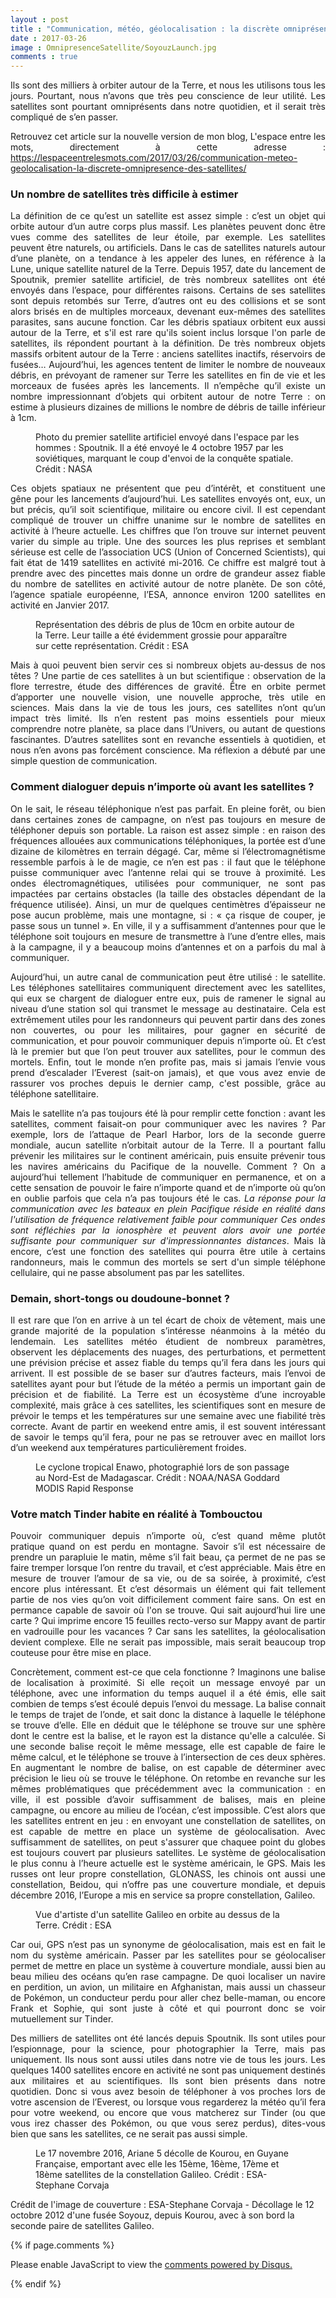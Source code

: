 ```yaml
---
layout : post
title : "Communication, météo, géolocalisation : la discrète omniprésence des satellites"
date : 2017-03-26
image : OmnipresenceSatellite/SoyouzLaunch.jpg
comments : true
---
```


<p class="intro" style="text-align: justify;"><span class="dropcap">I</span>ls sont des milliers à orbiter autour de la Terre, et nous les utilisons tous les jours. Pourtant, nous n’avons que très peu conscience de leur utilité. Les satellites sont pourtant omniprésents dans notre quotidien, et il serait très compliqué de s’en passer.</p>

<p style="text-align: justify;"> Retrouvez cet article sur la nouvelle version de mon blog, L'espace entre les mots, directement à cette adresse : <a href="https://lespaceentrelesmots.com/2017/03/26/communication-meteo-geolocalisation-la-discrete-omnipresence-des-satellites/">https://lespaceentrelesmots.com/2017/03/26/communication-meteo-geolocalisation-la-discrete-omnipresence-des-satellites/</a>

### Un nombre de satellites très difficile à estimer

<p style="text-align: justify;">La définition de ce qu’est un satellite est assez simple : c’est un objet qui orbite autour d’un autre corps plus massif. Les planètes peuvent donc être vues comme des satellites de leur étoile, par exemple. Les satellites peuvent être naturels, ou artificiels. Dans le cas de satellites naturels autour d’une planète, on a tendance à les appeler des lunes, en référence à la Lune, unique satellite naturel de la Terre. Depuis 1957, date du lancement de Spoutnik, premier satellite artificiel, de très nombreux satellites ont été envoyés dans l’espace, pour différentes raisons. Certains de ses satellites sont depuis retombés sur Terre, d’autres ont eu des collisions et se sont alors brisés en de multiples morceaux, devenant eux-mêmes des satellites parasites, sans aucune fonction. Car les débris spatiaux orbitent eux aussi autour de la Terre, et s'il est rare qu'ils soient inclus lorsque l'on parle de satellites, ils répondent pourtant à la définition. De très nombreux objets massifs orbitent autour de la Terre : anciens satellites inactifs, réservoirs de fusées… Aujourd’hui, les agences tentent de limiter le nombre de nouveaux débris, en prévoyant de ramener sur Terre les satellites en fin de vie et les morceaux de fusées après les lancements. Il n’empêche qu’il existe un nombre impressionnant d’objets qui orbitent autour de notre Terre : on estime à plusieurs dizaines de millions le nombre de débris de taille inférieur à 1cm.</p>

<figure>
	<img src="{{ '/assets/img/OmnipresenceSatellite/Sputnik.jpg' | prepend: site.baseurl }}" alt=""> 
	<figcaption>Photo du premier satellite artificiel envoyé dans l'espace par les hommes : Spoutnik. Il a été envoyé le 4 octobre 1957 par les soviétiques, marquant le coup d'envoi de la conquête spatiale. Crédit : NASA</figcaption>
</figure>

<p style="text-align: justify;">Ces objets spatiaux ne présentent que peu d’intérêt, et constituent une gêne pour les lancements d’aujourd’hui. Les satellites envoyés ont, eux, un but précis, qu’il soit scientifique, militaire ou encore civil. Il est cependant compliqué de trouver un chiffre unanime sur le nombre de satellites en activité à l’heure actuelle. Les chiffres que l’on trouve sur internet peuvent varier du simple au triple. Une des sources les plus reprises et semblant sérieuse est celle de l’association UCS (Union of Concerned Scientists), qui fait état de 1419 satellites en activité mi-2016. Ce chiffre est malgré tout à prendre avec des pincettes mais donne un ordre de grandeur assez fiable du nombre de satellites en activité autour de notre planète. De son côté, l’agence spatiale européenne, l’ESA, annonce environ 1200 satellites en activité en Janvier 2017.</p>

<figure>
	<img src="{{ '/assets/img/OmnipresenceSatellite/Debris10cm.jpg' | prepend: site.baseurl }}" alt=""> 
	<figcaption>Représentation des débris de plus de 10cm en orbite autour de la Terre. Leur taille a été évidemment grossie pour apparaître sur cette représentation. Crédit : ESA</figcaption>
</figure>

<p style="text-align: justify;">Mais à quoi peuvent bien servir ces si nombreux objets au-dessus de nos têtes ? Une partie de ces satellites à un but scientifique : observation de la flore terrestre, étude des différences de gravité. Être en orbite permet d’apporter une nouvelle vision, une nouvelle approche, très utile en sciences. Mais dans la vie de tous les jours, ces satellites n’ont qu’un impact très limité. Ils n’en restent pas moins essentiels pour mieux comprendre notre planète, sa place dans l’Univers, ou autant de questions fascinantes. D’autres satellites sont en revanche essentiels à quotidien, et nous n’en avons pas forcément conscience. Ma réflexion a débuté par une simple question de communication.</p>

### Comment dialoguer depuis n’importe où avant les satellites ?

<p style="text-align: justify;">On le sait, le réseau téléphonique n’est pas parfait. En pleine forêt, ou bien dans certaines zones de campagne, on n’est pas toujours en mesure de téléphoner depuis son portable. La raison est assez simple : en raison des fréquences allouées aux communications téléphoniques, la portée est d’une dizaine de kilomètres en terrain dégagé. Car, même si l’électromagnétisme ressemble parfois à le de magie, ce n’en est pas : il faut que le téléphone puisse communiquer avec l’antenne relai qui se trouve à proximité. Les ondes électromagnétiques, utilisées pour communiquer, ne sont pas impactées par certains obstacles (la taille des obstacles dépendant de la fréquence utilisée). Ainsi, un mur de quelques centimètres d’épaisseur ne pose aucun problème, mais une montagne, si : « ça risque de couper, je passe sous un tunnel ». En ville, il y a suffisamment d’antennes pour que le téléphone soit toujours en mesure de transmettre à l’une d’entre elles, mais à la campagne, il y a beaucoup moins d’antennes et on a parfois du mal à communiquer.</p>

<p style="text-align: justify;">Aujourd’hui, un autre canal de communication peut être utilisé : le satellite. Les téléphones satellitaires communiquent directement avec les satellites, qui eux se chargent de dialoguer entre eux, puis de ramener le signal au niveau d’une station sol qui transmet le message au destinataire. Cela est extrêmement utiles pour les randonneurs qui peuvent partir dans des zones non couvertes, ou pour les militaires, pour gagner en sécurité de communication, et pour pouvoir communiquer depuis n’importe où. Et c’est là le premier but que l’on peut trouver aux satellites, pour le commun des mortels. Enfin, tout le monde n’en profite pas, mais si jamais l’envie vous prend d’escalader l’Everest (sait-on jamais), et que vous avez envie de rassurer vos proches depuis le dernier camp, c'est possible, grâce au téléphone satellitaire.</p>

<p style="text-align: justify;">Mais le satellite n’a pas toujours été là pour remplir cette fonction : avant les satellites, comment faisait-on pour communiquer avec les navires ? Par exemple, lors de l’attaque de Pearl Harbor, lors de la seconde guerre mondiale, aucun satellite n’orbitait autour de la Terre. Il a pourtant fallu prévenir les militaires sur le continent américain, puis ensuite prévenir tous les navires américains du Pacifique de la nouvelle. Comment ? On a aujourd’hui tellement l’habitude de communiquer en permanence, et on  a cette sensation de pouvoir le faire n’importe quand et de n’importe où qu’on en oublie parfois que cela n’a pas toujours été le cas. <em>La réponse pour la communication avec les bateaux en plein Pacifique réside en réalité dans l'utilisation de fréquence relativement faible pour communiquer Ces ondes sont réfléchies par la ionosphère et peuvent alors avoir une portée suffisante pour communiquer sur d'impressionnantes distances</em>. Mais là encore, c’est une fonction des satellites qui pourra être utile à certains randonneurs, mais le commun des mortels se sert d'un simple téléphone cellulaire, qui ne passe absolument pas par les satellites.</p>

### Demain, short-tongs ou doudoune-bonnet ?

<p style="text-align: justify;">Il est rare que l’on en arrive à un tel écart de choix de vêtement, mais une grande majorité de la population s’intéresse néanmoins à la météo du lendemain. Les satellites météo étudient de nombreux paramètres, observent les déplacements des nuages, des perturbations, et permettent une prévision précise et assez fiable du temps qu’il fera dans les jours qui arrivent. Il est possible de se baser sur d’autres facteurs, mais l’envoi de satellites ayant pour but l’étude de la météo a permis un important gain de précision et de fiabilité. La Terre est un écosystème d’une incroyable complexité, mais grâce à ces satellites, les scientifiques sont en mesure de prévoir le temps et les températures sur une semaine avec une fiabilité très correcte. Avant de partir en weekend entre amis, il est souvent intéressant de savoir le temps qu’il fera, pour ne pas se retrouver avec en maillot lors d’un weekend aux températures particulièrement froides.</p>

<figure>
	<img src="{{ '/assets/img/OmnipresenceSatellite/Enawo.jpg' | prepend: site.baseurl }}" alt=""> 
	<figcaption>Le cyclone tropical Enawo, photographié lors de son passage au Nord-Est de Madagascar. Crédit : NOAA/NASA Goddard MODIS Rapid Response</figcaption>
</figure>

### Votre match Tinder habite en réalité à Tombouctou

<p style="text-align: justify;">Pouvoir communiquer depuis n’importe où, c’est quand même plutôt pratique quand on est perdu en montagne. Savoir s’il est nécessaire de prendre un parapluie le matin, même s’il fait beau, ça permet de ne pas se faire tremper lorsque l’on rentre du travail, et c’est appréciable. Mais être en mesure de trouver l’amour de sa vie, ou de sa soirée, à proximité, c’est encore plus intéressant. Et c’est désormais un élément qui fait tellement partie de nos vies qu’on voit difficilement comment faire sans. On est en permance capable de savoir où l'on se trouve. Qui sait aujourd’hui lire une carte ? Qui imprime encore 15 feuilles recto-verso sur Mappy avant de partir en vadrouille pour les vacances ? Car sans les satellites, la géolocalisation devient complexe. Elle ne serait pas impossible, mais serait beaucoup trop couteuse pour être mise en place.</p>

<p style="text-align: justify;">Concrètement, comment est-ce que cela fonctionne ? Imaginons une balise de localisation à proximité. Si elle reçoit un message envoyé par un téléphone, avec une information du temps auquel il a été émis, elle sait combien de temps s’est écoulé depuis l’envoi du message. La balise connait le temps de trajet de l’onde, et sait donc la distance à laquelle le téléphone se trouve d’elle. Elle en déduit que le téléphone se trouve sur une sphère dont le centre est la balise, et le rayon est la distance qu'elle a calculée. Si une seconde balise reçoit le même message, elle est capable de faire le même calcul, et le téléphone se trouve à l’intersection de ces deux sphères. En augmentant le nombre de balise, on est capable de déterminer avec précision le lieu où se trouve le téléphone. On retombe en revanche sur les mêmes problématiques que précédemment avec la communication : en ville, il est possible d’avoir suffisamment de balises, mais en pleine campagne, ou encore au milieu de l’océan, c’est impossible. C’est alors que les satellites entrent en jeu : en envoyant une constellation de satellites, on est capable de mettre en place un système de géolocalisation. Avec suffisamment de satellites, on peut s'assurer que chaquee point du globes est toujours couvert par plusieurs satellites. Le système de géolocalisation le plus connu à l’heure actuelle est le système américain, le GPS. Mais les russes ont leur propre constellation, GLONASS, les chinois ont aussi une constellation, Beidou, qui n’offre pas une couverture mondiale, et depuis décembre 2016, l’Europe a mis en service sa propre constellation, Galileo.</p>

<figure>
	<img src="{{ '/assets/img/OmnipresenceSatellite/Galileo.jpg' | prepend: site.baseurl }}" alt=""> 
	<figcaption>Vue d'artiste d'un satellite Galileo en orbite au dessus de la Terre. Crédit : ESA</figcaption>
</figure>

<p style="text-align: justify;">Car oui, GPS n’est pas un synonyme de géolocalisation, mais est en fait le nom du système américain. Passer par les satellites pour se géolocaliser permet de mettre en place un système à couverture mondiale, aussi bien au beau milieu des océans qu’en rase campagne. De quoi localiser un navire en perdition, un avion, un militaire en Afghanistan, mais aussi un chasseur de Pokémon, un conducteur perdu pour aller chez belle-maman, ou encore Frank et Sophie, qui sont juste à côté et qui pourront donc se voir mutuellement sur Tinder.</p>

<p style="text-align: justify;">Des milliers de satellites ont été lancés depuis Spoutnik. Ils sont utiles pour l’espionnage, pour la science, pour photographier la Terre, mais pas uniquement. Ils nous sont aussi utiles dans notre vie de tous les jours. Les quelques 1400 satellites encore en activité ne sont pas uniquement destinés aux militaires et au scientifiques. Ils sont bien présents dans notre quotidien. Donc si vous avez besoin de téléphoner à vos proches lors de votre ascension de l’Everest, ou lorsque vous regarderez la météo qu’il fera pour votre weekend, ou encore que vous matcherez sur Tinder (ou que vous irez chasser des Pokémon, ou que vous serez perdus), dites-vous bien que sans les satellites, ce ne serait pas aussi simple.</p>

<figure>
	<img src="{{ '/assets/img/OmnipresenceSatellite/Ariane5Launch.jpg' | prepend: site.baseurl }}" alt=""> 
	<figcaption>Le 17 novembre 2016, Ariane 5 décolle de Kourou, en Guyane Française, emportant avec elle les 15ème, 16ème, 17ème et 18ème satellites de la constellation Galileo. Crédit : ESA-Stephane Corvaja</figcaption>
</figure>

Crédit de l'image de couverture : ESA-Stephane Corvaja - Décollage le 12 octobre 2012 d'une fusée Soyouz, depuis Kourou, avec à son bord la seconde paire de satellites Galileo.

{% if page.comments %}
<div id="disqus_thread"></div>
<script>

/**
 *  RECOMMENDED CONFIGURATION VARIABLES: EDIT AND UNCOMMENT THE SECTION BELOW TO INSERT DYNAMIC VALUES FROM YOUR PLATFORM OR CMS.
 *  LEARN WHY DEFINING THESE VARIABLES IS IMPORTANT: https://disqus.com/admin/universalcode/#configuration-variables */
/*
var disqus_config = function () {
    this.page.url = http://www.charlesgabouleaud.fr/blog/Communication-meteo-geolocalisation-discrete-omnipresence-satellites/;  // Replace PAGE_URL with your page's canonical URL variable
    this.page.identifier = PAGE_IDENTIFIER; // Replace PAGE_IDENTIFIER with your page's unique identifier variable
};
*/
(function() { // DON'T EDIT BELOW THIS LINE
    var d = document, s = d.createElement('script');
    s.src = '//charlesgabouleaud-fr.disqus.com/embed.js';
    s.setAttribute('data-timestamp', +new Date());
    (d.head || d.body).appendChild(s);
})();
</script>
<noscript>Please enable JavaScript to view the <a href="https://disqus.com/?ref_noscript">comments powered by Disqus.</a></noscript>
                                    
{% endif %}

